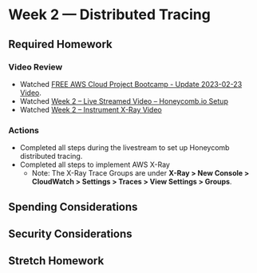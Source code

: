 # Week 2 — Distributed Tracing

## Required Homework

### Video Review
* Watched [FREE AWS Cloud Project Bootcamp - Update 2023-02-23 Video](https://youtu.be/gQxzMvk6BzM).
* Watched [Week 2 – Live Streamed Video – Honeycomb.io Setup](https://www.youtube.com/live/2GD9xCzRId4?feature=share)
* Watched [Week 2 – Instrument X-Ray Video](https://youtu.be/n2DTsuBrD_A)


### Actions

* Completed all steps during the livestream to set up Honeycomb distributed tracing.
* Completed all steps to implement AWS X-Ray
  * Note:  The X-Ray Trace Groups are under **X-Ray > New Console > CloudWatch > Settings > Traces > View Settings > Groups**.
  

## Spending Considerations

## Security Considerations

## Stretch Homework